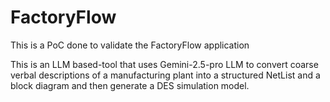 # FactoryFlow
This is a PoC done to validate the FactoryFlow application

This is an LLM based-tool that uses Gemini-2.5-pro LLM to convert coarse verbal descriptions of a manufacturing plant into a structured NetList and a block diagram and then generate a DES simulation model.
